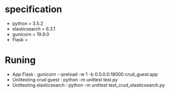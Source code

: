 # specification
  - python = 3.5.2
  - elasticsearch = 6.3.1
  - gunicorn = 19.9.0
  - Flask = 

# Runing
  - App Flask : gunicorn --preload -w 1 -b 0.0.0.0:18000 crud_guest:app
  - Unittesting crud guest : python -m unittest test.py
  - Unittesting elasticsearch : python -m unittest test_crud_elasticsearch.py